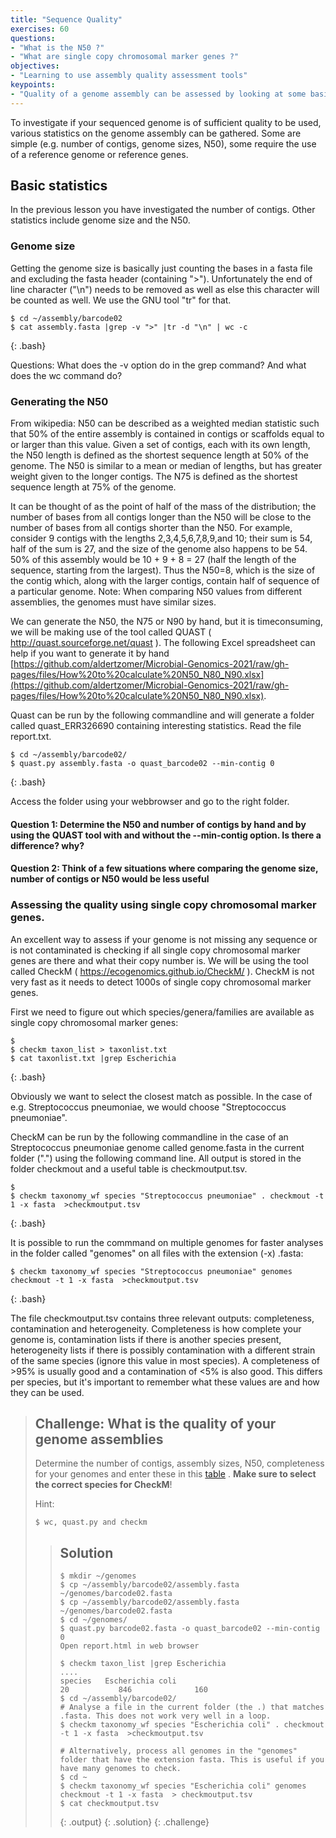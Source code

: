 ```yaml
---
title: "Sequence Quality"
exercises: 60
questions:
- "What is the N50 ?"
- "What are single copy chromosomal marker genes ?"
objectives:
- "Learning to use assembly quality assessment tools"
keypoints:
- "Quality of a genome assembly can be assessed by looking at some basic statistics on the assembly, but also by using an external reference"
---
```


To investigate if your sequenced genome is of sufficient quality to be used, various statistics on the genome assembly can be gathered. Some are simple (e.g. number of contigs, genome sizes, N50), some require the use of a reference genome or reference genes.

## Basic statistics
In the previous lesson you have investigated the number of contigs. Other statistics include genome size and the N50. 

### Genome size

Getting the genome size is basically just counting the bases in a fasta file and excluding the fasta header (containing ">"). Unfortunately the end of line character ("\n") needs to be removed as well as else this character will be counted as well. We use the GNU tool "tr" for that.  

~~~
$ cd ~/assembly/barcode02
$ cat assembly.fasta |grep -v ">" |tr -d "\n" | wc -c
~~~
{: .bash}

Questions: What does the -v option do in the grep command? And what does the wc command do?

### Generating the N50

From wikipedia:
N50 can be described as a weighted median statistic such that 50% of the entire assembly is contained in contigs or scaffolds equal to or larger than this value. Given a set of contigs, each with its own length, the N50 length is defined as the shortest sequence length at 50% of the genome. The N50 is similar to a mean or median of lengths, but has greater weight given to the longer contigs. The N75 is defined as the shortest sequence length at 75% of the genome.

It can be thought of as the point of half of the mass of the distribution; the number of bases from all contigs longer than the N50 will be close to the number of bases from all contigs shorter than the N50. For example, consider 9 contigs with the lengths 2,3,4,5,6,7,8,9,and 10; their sum is 54, half of the sum is 27, and the size of the genome also happens to be 54. 50% of this assembly would be 10 + 9 + 8 = 27 (half the length of the sequence, starting from the largest). Thus the N50=8, which is the size of the contig which, along with the larger contigs, contain half of sequence of a particular genome. Note: When comparing N50 values from different assemblies, the genomes must have similar sizes.

We can generate the N50, the N75 or N90 by hand, but it is timeconsuming, we will be making use of the tool called QUAST ( http://quast.sourceforge.net/quast ). The following Excel spreadsheet can help if you want to generate it by hand [https://github.com/aldertzomer/Microbial-Genomics-2021/raw/gh-pages/files/How%20to%20calculate%20N50_N80_N90.xlsx](https://github.com/aldertzomer/Microbial-Genomics-2021/raw/gh-pages/files/How%20to%20calculate%20N50_N80_N90.xlsx).

Quast can be run by the following commandline and will generate a folder called quast_ERR326690 containing interesting statistics. Read the file report.txt.
~~~
$ cd ~/assembly/barcode02/
$ quast.py assembly.fasta -o quast_barcode02 --min-contig 0
~~~
{: .bash}

Access the folder using your webbrowser and go to the right folder. 


#### Question 1: Determine the N50 and number of contigs by hand and by using the QUAST tool with and without the --min-contig option. Is there a difference? why? 

#### Question 2: Think of a few situations where comparing the genome size, number of contigs or N50 would be less useful




### Assessing the quality using single copy chromosomal marker genes.

An excellent way to assess if your genome is not missing any sequence or is not contaminated is checking if all single copy chromosomal marker genes are there and what their copy number is. We will be using the tool called CheckM ( https://ecogenomics.github.io/CheckM/ ). CheckM is not very fast as it needs to detect 1000s of single copy chromosomal marker genes.

First we need to figure out which species/genera/families are available as single copy chromosomal marker genes:

~~~
$ 
$ checkm taxon_list > taxonlist.txt
$ cat taxonlist.txt |grep Escherichia
~~~
{: .bash}

Obviously we want to select the closest match as possible. In the case of e.g. Streptococcus pneumoniae, we would choose "Streptococcus pneumoniae". 


CheckM can be run by the following commandline in the case of an Streptococcus pneumoniae genome called genome.fasta in the current folder (".") using the following command line. All output is stored in the folder checkmout and a useful table is checkmoutput.tsv. 
~~~
$ 
$ checkm taxonomy_wf species "Streptococcus pneumoniae" . checkmout -t 1 -x fasta  >checkmoutput.tsv
~~~
{: .bash}

It is possible to run the commmand on multiple genomes for faster analyses in the folder called "genomes" on all files with the extension (-x) .fasta:

~~~
$ checkm taxonomy_wf species "Streptococcus pneumoniae" genomes checkmout -t 1 -x fasta  >checkmoutput.tsv
~~~
{: .bash}

The file checkmoutput.tsv contains three relevant outputs: completeness, contamination and heterogeneity. Completeness is how complete your genome is, contamination lists if there is another species present, heterogeneity lists if there is possibly contamination with a different strain of the same species (ignore this value in most species). A completeness of >95% is usually good and a contamination of <5% is also good. This differs per species, but it's important to remember what these values are and how they can be used. 

> ## Challenge: What is the quality of your genome assemblies
>
>  Determine the number of contigs, assembly sizes, N50, completeness for your genomes and enter these in this
> [table](https://docs.google.com/spreadsheets/d/1KI0KA0Rcbg3pKrFRDKikrj4Mdo5pmV60nOodNzNtZp4/edit#gid=0) . __Make sure to select the correct species for CheckM__!
>
> Hint:
> ~~~
> $ wc, quast.py and checkm
> ~~~
> 
> 
> > ## Solution
> >
> > 
> > ~~~
> > $ mkdir ~/genomes
> > $ cp ~/assembly/barcode02/assembly.fasta ~/genomes/barcode02.fasta
> > $ cp ~/assembly/barcode02/assembly.fasta ~/genomes/barcode02.fasta
> > $ cd ~/genomes/
> > $ quast.py barcode02.fasta -o quast_barcode02 --min-contig 0
> > Open report.html in web browser
> >
> > $ checkm taxon_list |grep Escherichia
> > ....
> > species   Escherichia coli                                20           846              160
> > $ cd ~/assembly/barcode02/
> > # Analyse a file in the current folder (the .) that matches .fasta. This does not work very well in a loop. 
> > $ checkm taxonomy_wf species "Escherichia coli" . checkmout -t 1 -x fasta  >checkmoutput.tsv
> >
> > # Alternatively, process all genomes in the "genomes" folder that have the extension fasta. This is useful if you have many genomes to check. 
> > $ cd ~
> > $ checkm taxonomy_wf species "Escherichia coli" genomes checkmout -t 1 -x fasta  > checkmoutput.tsv
> > $ cat checkmoutput.tsv
> > ~~~
> > {: .output}
> {: .solution}
{: .challenge}

